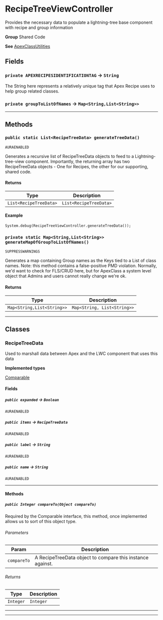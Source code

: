 # RecipeTreeViewController

Provides the necessary data to populate a lightning-tree base
component with recipe and group information


**Group** Shared Code


**See** [ApexClassUtilities](https://github.com/trailheadapps/apex-recipes/wiki/ApexClassUtilities)

## Fields

### `private APEXRECIPESIDENTIFICATIONTAG` → `String`


The String here represents a relatively unique tag that Apex Recipe uses to help group related classes.

### `private groupToListOfNames` → `Map<String,List<String>>`


---
## Methods
### `public static List<RecipeTreeData> generateTreeData()`

`AURAENABLED`

Generates a recursive list of RecipeTreeData objects to feed to a Lightning-tree-view component. Importantly, the returning array has two RecipeTreeData objects - One for Recipes, the other for our supporting, shared code.

#### Returns

|Type|Description|
|---|---|
|`List<RecipeTreeData>`|`List<RecipeTreeData>`|

#### Example
```apex
System.debug(RecipeTreeViewController.generateTreeData());
```


### `private static Map<String,List<String>> generateMapOfGroupToListOfNames()`

`SUPPRESSWARNINGS`

Generates a map containing Group names as the Keys tied to a List of class names. Note: this method contains a false-positive PMD violation. Normally, we'd want to check for FLS/CRUD here, but for ApexClass a system level object that Admins and users cannot really change we're ok.

#### Returns

|Type|Description|
|---|---|
|`Map<String,List<String>>`|`Map<String, List<String>>`|

---
## Classes
### RecipeTreeData

Used to marshall data between Apex and the LWC component
that uses this data


**Implemented types**

[Comparable](Comparable)

#### Fields

##### `public expanded` → `Boolean`

`AURAENABLED` 

##### `public items` → `RecipeTreeData`

`AURAENABLED` 

##### `public label` → `String`

`AURAENABLED` 

##### `public name` → `String`

`AURAENABLED` 

---
#### Methods
##### `public Integer compareTo(Object compareTo)`

Required by the Comparable interface, this method, once implemented allows us to sort of this object type.

###### Parameters

|Param|Description|
|---|---|
|`compareTo`|A RecipeTreeData object to compare this instance against.|

###### Returns

|Type|Description|
|---|---|
|`Integer`|`Integer`|

---

---
